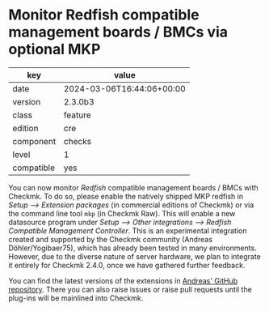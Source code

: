 [//]: # (werk v2)
# Monitor Redfish compatible management boards / BMCs via optional MKP

key        | value
---------- | ---
date       | 2024-03-06T16:44:06+00:00
version    | 2.3.0b3
class      | feature
edition    | cre
component  | checks
level      | 1
compatible | yes

You can now monitor _Redfish_ compatible management boards / BMCs with Checkmk.
To do so, please enable the natively shipped MKP redfish in _Setup --> Extension packages_ (in commercial editions of Checkmk) or via the command line tool `mkp` (in Checkmk Raw).
This will enable a new datasource program under _Setup --> Other integrations --> Redfish Compatible Management Controller_.
This is an experimental integration created and supported by the Checkmk community (Andreas Döhler/Yogibaer75), which has already been tested in many environments.
However, due to the diverse nature of server hardware, we plan to integrate it entirely for Checkmk 2.4.0, once we have gathered further feedback.

You can find the latest versions of the extensions in [Andreas' GitHub repository](https://github.com/Yogibaer75/Check_MK-Things/tree/master/check%20plugins%202.3/redfish). There you can also raise issues or raise pull requests until the plug-ins will be mainlined into Checkmk.
